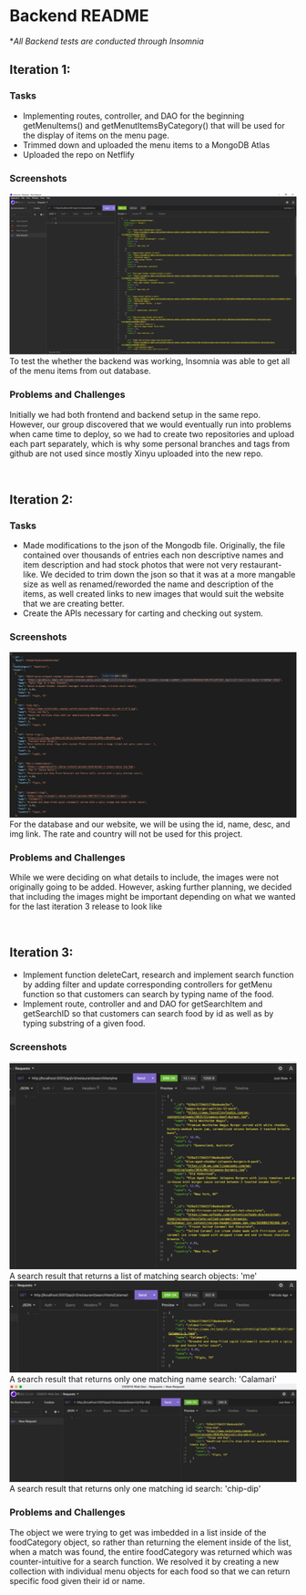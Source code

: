 # Backend README

**All Backend tests are conducted through Insomnia*

## Iteration 1:

### Tasks
- Implementing routes, controller, and DAO for the beginning getMenuItems() and getMenutItemsByCategory() that will be used for the display of items on the menu page.
- Trimmed down and uploaded the menu items to a MongoDB Atlas 
- Uploaded the repo on Netflify

### Screenshots

![Successful get Call](/media/getMenuScreenShot.png)
To test the whether the backend was working, Insomnia was able to get all of the menu items from out database.


###  Problems and Challenges
Initially we had both frontend and backend setup in the same repo. However, our group discovered that we would eventually run into problems when came time to deploy, so we had to create two repositories and upload each part separately, which is why some personal branches and tags from github are not used since mostly Xinyu uploaded into the new repo.

<br/>

## Iteration 2: 

### Tasks
- Made modifications to the json of the Mongodb file. Originally, the file contained over thousands of entries each non descriptive names and item description and had stock photos that were not very restaurant-like. We decided to trim down the json so that it was at a more mangable size as well as renamed/reworded the name and description of the items, as well created links to new images that would suit the website that we are creating better. 
- Create the APIs necessary for carting and checking out system.

### Screenshots

![Updated Json](/media/json.png)
For the database and our website, we will be using the id, name, desc, and img link. The rate and country will not be used for this project.

### Problems and Challenges
While we were deciding on what details to include, the images were not originally going to be added. However, asking further planning, we decided that including the images might be important depending on what we wanted for the last iteration 3 release to look like

<br/>

## Iteration 3:

- Implement function deleteCart, research and implement search function by adding filter and update corresponding controllers for getMenu function so that customers can search by typing name of the food.
- Implement route, controller and and DAO for getSearchItem and getSearchID so that customers can search food by id as well as by typing substring of a given food.

### Screenshots
![searchByName1](/media/searchByName1.png)
A search result that returns a list of matching search objects: 'me'
![searchByName2](/media/searchByName2.png)
A search result that returns only one matching name search: 'Calamari'
![searchByID](/media/searchByID.jpg)
A search result that returns only one matching id search: 'chip-dip'

### Problems and Challenges
The object we were trying to get was imbedded in a list inside of the foodCategory object, so rather than returning the element inside of the list, when a match was found, the entire foodCategory was returned which was counter-intuitive for a search function. We resolved it by creating a new collection with individual menu objects for each food so that we can return specific food given their id or name.